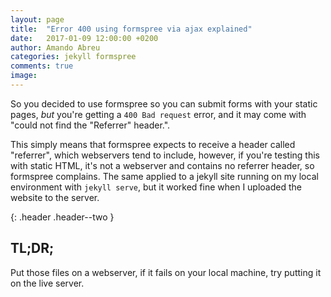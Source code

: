 ```yaml
---
layout: page
title:  "Error 400 using formspree via ajax explained"
date:   2017-01-09 12:00:00 +0200
author: Amando Abreu
categories: jekyll formspree
comments: true
image:
---
```


So you decided to use formspree so you can submit forms with your static pages, *but* you're getting a `400 Bad request` error, and it may come with "could not find the "Referrer" header.".

This simply means that formspree expects to receive a header called "referrer", which webservers tend to include, however, if you're testing this with static HTML, it's not a webserver and contains no referrer header, so formspree complains. The same applied to a jekyll site running on my local environment with `jekyll serve`, but it worked fine when I uploaded the website to the server.

{: .header .header--two }
## TL;DR;
Put those files on a webserver, if it fails on your local machine, try putting it on the live server.